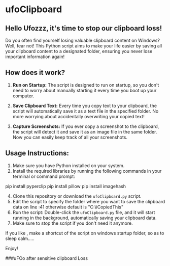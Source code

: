 # ufoClipboard


## Hello Ufozzz, it's time to stop our clipboard loss!

Do you often find yourself losing valuable clipboard content on Windows? Well, fear not! This Python script aims to make your life easier by saving all your clipboard content to a designated folder, ensuring you never lose important information again!

## How does it work?

1. **Run on Startup:** The script is designed to run on startup, so you don't need to worry about manually starting it every time you boot up your computer.

2. **Save Clipboard Text:** Every time you copy text to your clipboard, the script will automatically save it as a text file in the specified folder. No more worrying about accidentally overwriting your copied text!

3. **Capture Screenshots:** If you ever copy a screenshot to the clipboard, the script will detect it and save it as an image file in the same folder. Now you can easily keep track of all your screenshots.

## Usage Instructions:

1. Make sure you have Python installed on your system.
2. Install the required libraries by running the following commands in your terminal or command prompt:

pip install pyperclip
pip install pillow
pip install imagehash

4. Clone this repository or download the `ufoClipboard.py` script.
5. Edit the script to specify the folder where you want to save the clipboard data on line :41 otherwise default is "C:\iCopiedThis"
6. Run the script: Double-click the `ufoClipboard.py` file, and it will start running in the background, automatically saving your clipboard data.
7. Make sure to stop the script if you don't need it anymore.

If you like , make a shortcut of the script on windows startup folder, so as to sleep calm.....

Enjoy!

###uFOo after sensitive clipboard Loss
